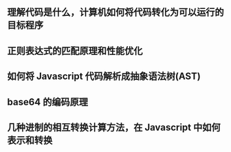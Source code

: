 ## 理解代码是什么，计算机如何将代码转化为可以运行的目标程序

## 正则表达式的匹配原理和性能优化

## 如何将 Javascript 代码解析成抽象语法树(AST)

## base64 的编码原理

## 几种进制的相互转换计算方法，在 Javascript 中如何表示和转换